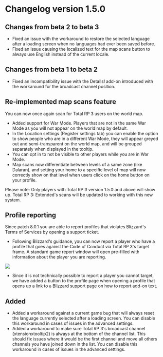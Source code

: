 # Changelog version 1.5.0

## Changes from beta 2 to beta 3

- Fixed an issue with the workaround to restore the selected language after a loading screen when no languages had ever been saved before.
- Fixed an issue causing the localized text for the map scans button to always use English instead of the current locale.


## Changes from beta 1 to beta 2

- Fixed an incompatibility issue with the Details! add-on introduced with the workaround for the broadcast channel position.

## Re-implemented map scans feature

You can now once again scan for Total RP 3 users on the world map.

- Added support for War Mode. Players that are not in the same War Mode as you will not appear on the world map by default.
- In the Location settings (Register settings tab) you can enable the option to show people who are in a different War Mode, they will appear greyed out and semi-transparent on the world map, and will be grouped separately when displayed in the tooltip.
- You can opt in to not be visible to other players while you are in War Mode.
- Map scans now differentiate between levels of a same zone (like Dalaran), and setting your home to a specific level of map will now correctly show on that level when users click on the home button on your profile.

Please note: Only players with Total RP 3 version 1.5.0 and above will show up. Total RP 3: Extended's scans will be updated to working with this new system.

## Profile reporting

Since patch 8.0.1 you are able to report profiles that violates Blizzard's Terms of Services by opening a support ticket.

- Following Blizzard's guidance, you can now report a player who have a profile that goes against the Code of Conduct via Total RP 3's target frame. A standard game report window will open pre-filled with information about the player you are reporting.

![](https://www.dropbox.com/s/ly0r2za3h8zwqto/report_icon.png?raw=1)

- Since it is not technically possible to report a player you cannot target, we have added a button to the profile page when opening a profile that opens up a link to a Blizzard support page on how to report add-on text.

## Added

- Added a workaround against a current game bug that will always reset the language currently selected after a loading screen. You can disable this workaround in cases of issues in the advanced settings.
- Added a workaround to make sure Total RP 3's broadcast channel (xtensionxtooltip2) is always at the bottom of the channel list. This should fix issues where it would be the first channel and move all others channels you have joined down in the list. You can disable this workaround in cases of issues in the advanced settings.
